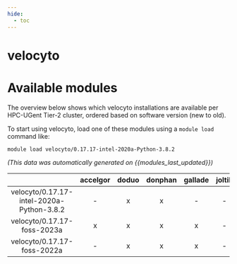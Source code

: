```yaml
---
hide:
  - toc
---
```


velocyto
========

# Available modules


The overview below shows which velocyto installations are available per HPC-UGent Tier-2 cluster, ordered based on software version (new to old).

To start using velocyto, load one of these modules using a `module load` command like:

```shell
module load velocyto/0.17.17-intel-2020a-Python-3.8.2
```

*(This data was automatically generated on {{modules_last_updated}})*  

| |accelgor|doduo|donphan|gallade|joltik|shinx|
| :---: | :---: | :---: | :---: | :---: | :---: | :---: |
|velocyto/0.17.17-intel-2020a-Python-3.8.2|-|x|x|-|-|-|
|velocyto/0.17.17-foss-2023a|x|x|x|x|-|x|
|velocyto/0.17.17-foss-2022a|-|x|x|x|-|-|
